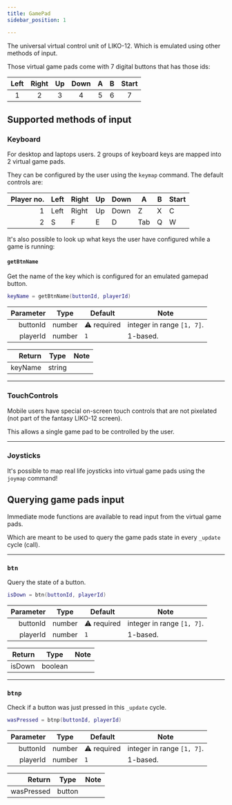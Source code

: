 ```yaml
---
title: GamePad
sidebar_position: 1

---
```


The universal virtual control unit of LIKO-12.
Which is emulated using other methods of input.

Those virtual game pads come with 7 digital buttons that has those ids:

| Left | Right | Up  | Down |  A  |  B  | Start |
|:----:|:-----:|:---:|:----:|:---:|:---:|:-----:|
|  1   |   2   |  3  |  4   |  5  |  6  |   7   |

## Supported methods of input

### Keyboard

For desktop and laptops users.
2 groups of keyboard keys are mapped into 2 virtual game pads.

They can be configured by the user using the `keymap` command. The default controls are:

|  Player no. | Left | Right | Up  | Down | A   | B   | Start |
|------------:|------|-------|-----|------|-----|-----|-------|
|           1 | Left | Right | Up  | Down | Z   | X   | C     |
|           2 | S    | F     | E   | D    | Tab | Q   | W     |

It's also possible to look up what keys the user have configured while a game is running:

#### `getBtnName`

Get the name of the key which is configured for an emulated gamepad button.

```lua
keyName = getBtnName(buttonId, playerId)
```

| Parameter | Type   | Default     | Note                       |
|----------:|--------|-------------|----------------------------|
|  buttonId | number | ⚠️ required | integer in range `[1, 7]`. |
|  playerId | number | `1`         | 1-based.                   |

|  Return | Type   | Note |
|--------:|--------|------|
| keyName | string |      |

---

### TouchControls

Mobile users have special on-screen touch controls
that are not pixelated (not part of the fantasy LIKO-12 screen).

This allows a single game pad to be controlled by the user.

---

### Joysticks

It's possible to map real life joysticks into virtual game pads using the `joymap` command!

## Querying game pads input

Immediate mode functions are available to read input from the virtual game pads.

Which are meant to be used to query the game pads state in every `_update` cycle (call).

---

### `btn`

Query the state of a button.

```lua
isDown = btn(buttonId, playerId)
```

| Parameter | Type   | Default     | Note                       |
|----------:|--------|-------------|----------------------------|
|  buttonId | number | ⚠️ required | integer in range `[1, 7]`. |
|  playerId | number | `1`         | 1-based.                   |

| Return | Type    | Note |
|-------:|---------|------|
| isDown | boolean |      |

---

### `btnp`

Check if a button was just pressed in this `_update` cycle.

```lua
wasPressed = btnp(buttonId, playerId)
```

| Parameter | Type   | Default     | Note                       |
|----------:|--------|-------------|----------------------------|
|  buttonId | number | ⚠️ required | integer in range `[1, 7]`. |
|  playerId | number | `1`         | 1-based.                   |

|     Return | Type   | Note |
|-----------:|--------|------|
| wasPressed | button |      |


